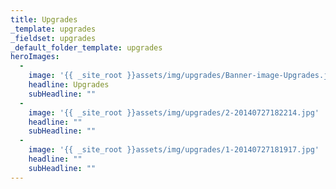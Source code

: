```yaml
---
title: Upgrades
_template: upgrades
_fieldset: upgrades
_default_folder_template: upgrades
heroImages:
  - 
    image: '{{ _site_root }}assets/img/upgrades/Banner-image-Upgrades.jpg'
    headline: Upgrades
    subHeadline: ""
  - 
    image: '{{ _site_root }}assets/img/upgrades/2-20140727182214.jpg'
    headline: ""
    subHeadline: ""
  - 
    image: '{{ _site_root }}assets/img/upgrades/1-20140727181917.jpg'
    headline: ""
    subHeadline: ""
---
```

